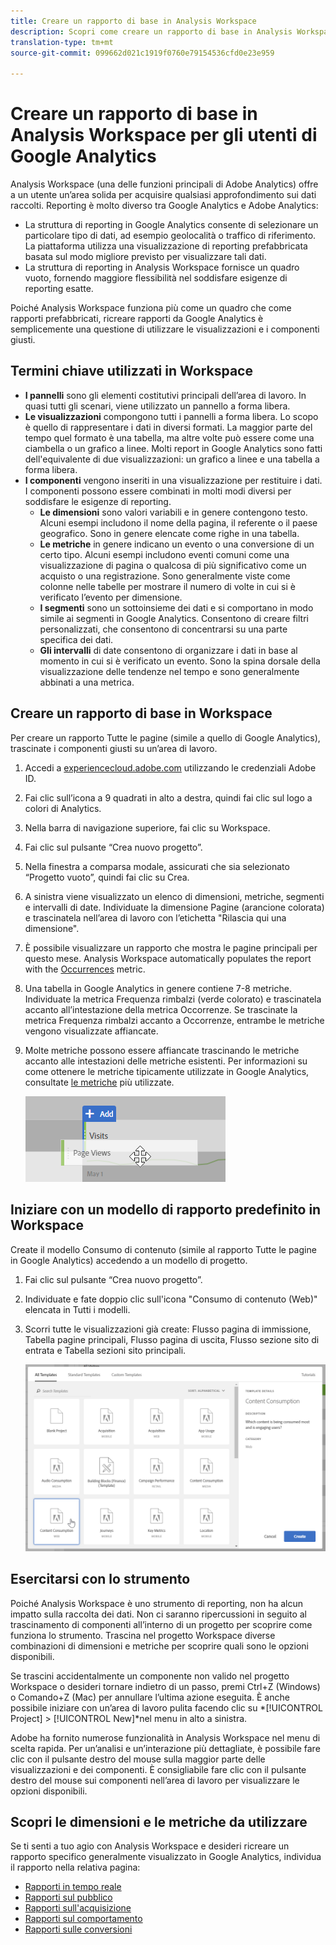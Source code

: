 ```yaml
---
title: Creare un rapporto di base in Analysis Workspace
description: Scopri come creare un rapporto di base in Analysis Workspace in un formato adatto agli utenti che hanno familiarità con strumenti di terze parti come Google Analytics.
translation-type: tm+mt
source-git-commit: 099662d021c1919f0760e79154536cfd0e23e959

---
```



# Creare un rapporto di base in Analysis Workspace per gli utenti di Google Analytics

Analysis Workspace (una delle funzioni principali di Adobe Analytics) offre a un utente un’area solida per acquisire qualsiasi approfondimento sui dati raccolti. Reporting è molto diverso tra Google Analytics e Adobe Analytics:

* La struttura di reporting in Google Analytics consente di selezionare un particolare tipo di dati, ad esempio geolocalità o traffico di riferimento. La piattaforma utilizza una visualizzazione di reporting prefabbricata basata sul modo migliore previsto per visualizzare tali dati.
* La struttura di reporting in Analysis Workspace fornisce un quadro vuoto, fornendo maggiore flessibilità nel soddisfare esigenze di reporting esatte.

Poiché Analysis Workspace funziona più come un quadro che come rapporti prefabbricati, ricreare rapporti da Google Analytics è semplicemente una questione di utilizzare le visualizzazioni e i componenti giusti.

## Termini chiave utilizzati in Workspace

* **I pannelli** sono gli elementi costitutivi principali dell’area di lavoro. In quasi tutti gli scenari, viene utilizzato un pannello a forma libera.
* **Le visualizzazioni** compongono tutti i pannelli a forma libera. Lo scopo è quello di rappresentare i dati in diversi formati. La maggior parte del tempo quel formato è una tabella, ma altre volte può essere come una ciambella o un grafico a linee. Molti report in Google Analytics sono fatti dell&#39;equivalente di due visualizzazioni: un grafico a linee e una tabella a forma libera.
* **I componenti** vengono inseriti in una visualizzazione per restituire i dati. I componenti possono essere combinati in molti modi diversi per soddisfare le esigenze di reporting.
   * **Le dimensioni** sono valori variabili e in genere contengono testo. Alcuni esempi includono il nome della pagina, il referente o il paese geografico. Sono in genere elencate come righe in una tabella.
   * **Le metriche** in genere indicano un evento o una conversione di un certo tipo. Alcuni esempi includono eventi comuni come una visualizzazione di pagina o qualcosa di più significativo come un acquisto o una registrazione. Sono generalmente viste come colonne nelle tabelle per mostrare il numero di volte in cui si è verificato l’evento per dimensione.
   * **I segmenti** sono un sottoinsieme dei dati e si comportano in modo simile ai segmenti in Google Analytics. Consentono di creare filtri personalizzati, che consentono di concentrarsi su una parte specifica dei dati.
   * **Gli intervalli** di date consentono di organizzare i dati in base al momento in cui si è verificato un evento. Sono la spina dorsale della visualizzazione delle tendenze nel tempo e sono generalmente abbinati a una metrica.

## Creare un rapporto di base in Workspace

Per creare un rapporto Tutte le pagine (simile a quello di Google Analytics), trascinate i componenti giusti su un’area di lavoro.

1. Accedi a [experiencecloud.adobe.com](https://experiencecloud.adobe.com) utilizzando le credenziali Adobe ID.
1. Fai clic sull’icona a 9 quadrati in alto a destra, quindi fai clic sul logo a colori di Analytics.
1. Nella barra di navigazione superiore, fai clic su Workspace.
1. Fai clic sul pulsante “Crea nuovo progetto”.
1. Nella finestra a comparsa modale, assicurati che sia selezionato “Progetto vuoto”, quindi fai clic su Crea.
1. A sinistra viene visualizzato un elenco di dimensioni, metriche, segmenti e intervalli di date. Individuate la dimensione Pagine (arancione colorata) e trascinatela nell’area di lavoro con l’etichetta &quot;Rilascia qui una dimensione&quot;.
1. È possibile visualizzare un rapporto che mostra le pagine principali per questo mese. Analysis Workspace automatically populates the report with the [Occurrences](/help/components/c-variables/c-metrics/metrics-occurrences.md) metric.
1. Una tabella in Google Analytics in genere contiene 7-8 metriche. Individuate la metrica Frequenza rimbalzi (verde colorato) e trascinatela accanto all’intestazione della metrica Occorrenze. Se trascinate la metrica Frequenza rimbalzi accanto a Occorrenze, entrambe le metriche vengono visualizzate affiancate.
1. Molte metriche possono essere affiancate trascinando le metriche accanto alle intestazioni delle metriche esistenti. Per informazioni su come ottenere le metriche tipicamente utilizzate in Google Analytics, consultate [le metriche](common-metrics.md) più utilizzate.

   ![Nuova metrica](/help/technotes/ga-to-aa/assets/new_metric.png)

## Iniziare con un modello di rapporto predefinito in Workspace

Create il modello Consumo di contenuto (simile al rapporto Tutte le pagine in Google Analytics) accedendo a un modello di progetto.

1. Fai clic sul pulsante “Crea nuovo progetto”.
1. Individuate e fate doppio clic sull&#39;icona &quot;Consumo di contenuto (Web)&quot; elencata in Tutti i modelli.
1. Scorri tutte le visualizzazioni già create: Flusso pagina di immissione, Tabella pagine principali, Flusso pagina di uscita, Flusso sezione sito di entrata e Tabella sezioni sito principali.

   ![Selezione di modelli](/help/technotes/ga-to-aa/assets/content_consumption_template.png)

## Esercitarsi con lo strumento

Poiché Analysis Workspace è uno strumento di reporting, non ha alcun impatto sulla raccolta dei dati. Non ci saranno ripercussioni in seguito al trascinamento di componenti all’interno di un progetto per scoprire come funziona lo strumento. Trascina nel progetto Workspace diverse combinazioni di dimensioni e metriche per scoprire quali sono le opzioni disponibili.

Se trascini accidentalmente un componente non valido nel progetto Workspace o desideri tornare indietro di un passo, premi Ctrl+Z (Windows) o Comando+Z (Mac) per annullare l’ultima azione eseguita. È anche possibile iniziare con un’area di lavoro pulita facendo clic su *[!UICONTROL Project] > [!UICONTROL New]*nel menu in alto a sinistra.

Adobe ha fornito numerose funzionalità in Analysis Workspace nel menu di scelta rapida. Per un’analisi e un’interazione più dettagliate, è possibile fare clic con il pulsante destro del mouse sulla maggior parte delle visualizzazioni e dei componenti. È consigliabile fare clic con il pulsante destro del mouse sui componenti nell’area di lavoro per visualizzare le opzioni disponibili.

## Scopri le dimensioni e le metriche da utilizzare

Se ti senti a tuo agio con Analysis Workspace e desideri ricreare un rapporto specifico generalmente visualizzato in Google Analytics, individua il rapporto nella relativa pagina:

* [Rapporti in tempo reale](realtime-reports.md)
* [Rapporti sul pubblico](audience-reports.md)
* [Rapporti sull&#39;acquisizione](acquisition-reports.md)
* [Rapporti sul comportamento](behavior-reports.md)
* [Rapporti sulle conversioni](conversions-reports.md)
